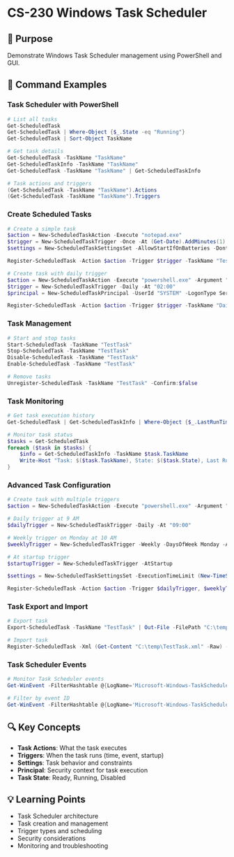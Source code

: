 # CS-230 Windows Task Scheduler

## 🎯 Purpose
Demonstrate Windows Task Scheduler management using PowerShell and GUI.

## 📝 Command Examples

### Task Scheduler with PowerShell
```powershell
# List all tasks
Get-ScheduledTask
Get-ScheduledTask | Where-Object {$_.State -eq "Running"}
Get-ScheduledTask | Sort-Object TaskName

# Get task details
Get-ScheduledTask -TaskName "TaskName"
Get-ScheduledTaskInfo -TaskName "TaskName"
Get-ScheduledTask -TaskName "TaskName" | Get-ScheduledTaskInfo

# Task actions and triggers
(Get-ScheduledTask -TaskName "TaskName").Actions
(Get-ScheduledTask -TaskName "TaskName").Triggers
```

### Create Scheduled Tasks
```powershell
# Create a simple task
$action = New-ScheduledTaskAction -Execute "notepad.exe"
$trigger = New-ScheduledTaskTrigger -Once -At (Get-Date).AddMinutes(1)
$settings = New-ScheduledTaskSettingsSet -AllowStartIfOnBatteries -DontStopIfGoingOnBatteries

Register-ScheduledTask -Action $action -Trigger $trigger -TaskName "TestTask" -Description "Test scheduled task" -Settings $settings

# Create task with daily trigger
$action = New-ScheduledTaskAction -Execute "powershell.exe" -Argument "-File C:\Scripts\backup.ps1"
$trigger = New-ScheduledTaskTrigger -Daily -At "02:00"
$principal = New-ScheduledTaskPrincipal -UserId "SYSTEM" -LogonType ServiceAccount -RunLevel Highest

Register-ScheduledTask -Action $action -Trigger $trigger -TaskName "DailyBackup" -Description "Daily backup task" -Principal $principal
```

### Task Management
```powershell
# Start and stop tasks
Start-ScheduledTask -TaskName "TestTask"
Stop-ScheduledTask -TaskName "TestTask"
Disable-ScheduledTask -TaskName "TestTask"
Enable-ScheduledTask -TaskName "TestTask"

# Remove tasks
Unregister-ScheduledTask -TaskName "TestTask" -Confirm:$false
```

### Task Monitoring
```powershell
# Get task execution history
Get-ScheduledTask | Get-ScheduledTaskInfo | Where-Object {$_.LastRunTime -ne $null}

# Monitor task status
$tasks = Get-ScheduledTask
foreach ($task in $tasks) {
    $info = Get-ScheduledTaskInfo -TaskName $task.TaskName
    Write-Host "Task: $($task.TaskName), State: $($task.State), Last Run: $($info.LastRunTime)"
}
```

### Advanced Task Configuration
```powershell
# Create task with multiple triggers
$action = New-ScheduledTaskAction -Execute "powershell.exe" -Argument "-File C:\Scripts\monitor.ps1"

# Daily trigger at 9 AM
$dailyTrigger = New-ScheduledTaskTrigger -Daily -At "09:00"

# Weekly trigger on Monday at 10 AM
$weeklyTrigger = New-ScheduledTaskTrigger -Weekly -DaysOfWeek Monday -At "10:00"

# At startup trigger
$startupTrigger = New-ScheduledTaskTrigger -AtStartup

$settings = New-ScheduledTaskSettingsSet -ExecutionTimeLimit (New-TimeSpan -Minutes 30) -RestartCount 3 -RestartInterval (New-TimeSpan -Minutes 5)

Register-ScheduledTask -Action $action -Trigger $dailyTrigger, $weeklyTrigger, $startupTrigger -TaskName "MultiTriggerTask" -Description "Task with multiple triggers" -Settings $settings
```

### Task Export and Import
```powershell
# Export task
Export-ScheduledTask -TaskName "TestTask" | Out-File -FilePath "C:\temp\TestTask.xml"

# Import task
Register-ScheduledTask -Xml (Get-Content "C:\temp\TestTask.xml" -Raw) -TaskName "ImportedTask"
```

### Task Scheduler Events
```powershell
# Monitor Task Scheduler events
Get-WinEvent -FilterHashtable @{LogName='Microsoft-Windows-TaskScheduler/Operational'} -MaxEvents 10

# Filter by event ID
Get-WinEvent -FilterHashtable @{LogName='Microsoft-Windows-TaskScheduler/Operational'; ID=200} -MaxEvents 5
```

## 🔍 Key Concepts
- **Task Actions**: What the task executes
- **Triggers**: When the task runs (time, event, startup)
- **Settings**: Task behavior and constraints
- **Principal**: Security context for task execution
- **Task State**: Ready, Running, Disabled

## 💡 Learning Points
- Task Scheduler architecture
- Task creation and management
- Trigger types and scheduling
- Security considerations
- Monitoring and troubleshooting
